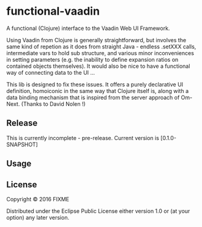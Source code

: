 # functional-vaadin

A functional (Clojure) interface to the Vaadin Web UI Framework.

Using Vaadin from Clojure is generally straightforward, but involves the same kind of repetion as it does from straight Java - endless .setXXX calls, intermediate vars to hold sub structure, and various minor inconveniences in setting parameters (e.g. the inability to define expansion ratios on contained objects themselves). It would also be nice to have a functional way of connecting data to the UI ...

This lib is designed to fix these issues. It offers a purely declarative UI definition, homoiconic in the same way that Clojure itself is, along with a data binding mechanism that is inspired from the server approach of Om-Next. (Thanks to David Nolen !)

## Release

This is currently incomplete - pre-release. Current version is [0.1.0-SNAPSHOT]

## Usage


## License

Copyright © 2016 FIXME

Distributed under the Eclipse Public License either version 1.0 or (at
your option) any later version.

